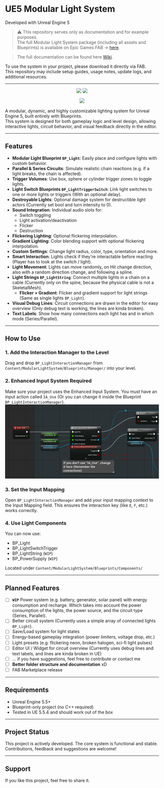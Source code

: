 # UE5 Modular Light System

Developed with Unreal Engine 5

> ⚠️ This repository serves only as documentation and for example purposes.  
The full Modular Light System package (including all assets and Blueprints) is available on Epic Games FAB -> [here](https://www.fab.com/listings/5e7bcd51-0d44-4f7c-8f29-4d08cb1e7662).

> The full documentation can be found here [Wiki](https://github.com/NullPointerExcy/UE5_ModularLightSystem/wiki).

To use the system in your project, please download it directly via FAB.  
This repository may include setup guides, usage notes, update logs, and additional resources.


---

<p align="center">
  <img src="./assets/Gradient_Flicker_Lights.gif" width="400"/>
  <img src="./assets/RNG_Lights.gif" width="400"/>
</p>

<p align="center">
  <img src="./assets/Gameplay.gif" width="600"/>
</p>

A modular, dynamic, and highly customizable lighting system for Unreal Engine 5, built entirely with Blueprints.  
This system is designed for both gameplay logic and level design, allowing interactive lights, circuit behavior, and visual feedback directly in the editor.

---

## Features

- **Modular Light Blueprint `BP_Light`**: Easily place and configure lights with custom behavior.
- **Parallel & Series Circuits**: Simulate realistic chain reactions (e.g. if a light breaks, the chain is affected).
- **Trigger Volumes**: Use box, sphere or cylinder trigger zones to toggle lights.
- **Light Switch Blueprints `BP_LightTriggerSwitch`**: Link light switches to one or more lights or triggers (With an optional delay).
- **Destroyable Lights**: Optional damage system for destructible light actors (Currently set bool and turn intensity to 0).
- **Sound Integration**: Individual audio slots for:
    - Switch toggling
    - Light activation/deactivation
    - Flicker
    - Destruction
- **Flickering Lighting**: Optional flickering interpolation.
- **Gradient Lighting**: Color blending support with optional flickering interpolation.
- **Custom Settings**: Change light radius, color, type, orientation and more.
- **Smart Interaction**: Lights check if they're interactable before reacting (Player has to look at the switch / light).
- **Light Movement**: Lights can move randomly, on Hit change direction, also with a random direction change, and following a spline.
- **Light Strings `BP_LightString`**: Connect multiple lights in a chain on a cable (Currently only on the spine, because the physical cable is not a SkeletalMesh).
  - **Flicker + Gradient**: Flicker and gradient support for light strings (Same as single lights `BP_Light`).
- **Visual Debug Lines**: Circuit connections are drawn in the editor for easy overview (Only debug text is working, the lines are kinda broken).
- **Text Labels**: Show how many connections each light has and in which mode (Series/Parallel).

---

## How to Use

### 1. Add the Interaction Manager to the Level

Drag and drop `BP_LightInteractionManager` from
`Content/ModularLightSystem/Blueprints/Manager/` into your level.

### 2. Enhanced Input System Required

Make sure your project uses the Enhanced Input System.
You must have an input action called `IA_Use` (Or you can change it inside the Blueprint `BP_LightInteractionManager`).
![img.png](assets/img.png)

### 3. Set the Input Mapping

Open `BP_LightInteractionManager` and add your input mapping context to the Input Mapping field.
This ensures the interaction key (like `E`, `F`, etc.) works correctly.

### 4. Use Light Components

You can now use:
 - BP_Light
 - BP_LightSwitchTrigger
 - BP_LightString (`WIP`)
 - BP_PowerSupply (`WIP`)

Located under
`Content/ModularLightSystem/Blueprints/Components/`

---

## Planned Features

- [ ] <b>`WIP`</b> Power system (e.g. battery, generator, solar panel) with energy consumption and recharge. Which takes into account the power consumption of the lights, the power source, and the circuit type (Series, Parallel).
- [ ] Better circuit system (Currently uses a simple array of connected lights `BP_Light`).
- [ ] Save/Load system for light states
- [ ] Energy-based gameplay integration (power limiters, voltage drop, etc.)
- [ ] Light presets (e.g. flickering neon, broken halogen, sci-fi light pulses)
- [ ] Editor UI / Widget for circuit overview (Currently uses debug lines and text labels, and lines are kinda broken in UE)
- [ ] ... if you have suggestions, feel free to contribute or contact me
- [ ] <b>Better folder structure and documentation</b> xD
- [ ] FAB Marketplace release

---

## Requirements

- Unreal Engine 5.5+
- Blueprint-only project (no C++ required)
- Tested in UE 5.5.4 and should work out of the box

---

## Project Status

This project is actively developed. The core system is functional and stable.  
Contributions, feedback and suggestions are welcome!

---

## Support

If you like this project, feel free to share it.
